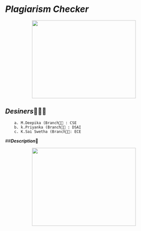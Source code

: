 # ***Plagiarism Checker***
<p align="center">
<img width ="333" height="250"
 src="https://user-images.githubusercontent.com/85957181/123552312-35572500-d793-11eb-936f-33f9e6242c8c.png">
 </p>
  
  ## ***Desiners***👧👩🧑
        a. M.Deepika (Branch👨‍🎓 : CSE
        b. k.Priyanka (Branch👨‍🎓 : DSAI
        c. K.Sai Swetha (Branch👨‍🎓: ECE
  ##***Description***📝
   
   <p align="center">
<img width ="333" height="250"
 src="https://user-images.githubusercontent.com/81485191/123628952-4b1b2780-d831-11eb-8d0d-d5fc7df635ee.jpeg">
 </p>

     
